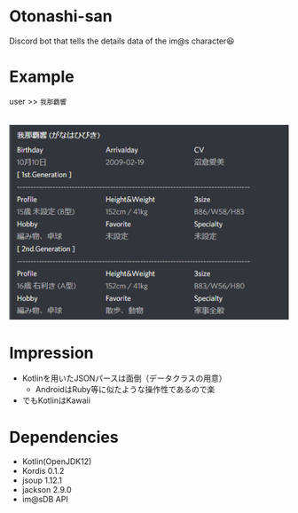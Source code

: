 # Otonashi-san
Discord bot that tells the details data of the im@s character😆

# Example
user >> `我那覇響`
<br>
<br>
<br>
![image](https://github.com/Ayunem/Otonashi-san/blob/master/disco.PNG)

# Impression
* Kotlinを用いたJSONパースは面倒（データクラスの用意）
    * AndroidはRuby等に似たような操作性であるので楽
* でもKotlinはKawaii

# Dependencies
* Kotlin(OpenJDK12)
* Kordis  0.1.2
* jsoup   1.12.1
* jackson 2.9.0
* im@sDB API
